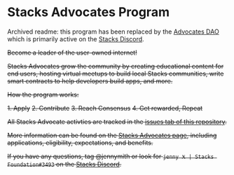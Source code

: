 # Stacks Advocates Program
Archived readme: this program has been replaced by the [Advocates DAO](https://github.com/stx-advox) which is primarily active on the [Stacks Discord](https://discord.com/invite/zrvWsQC).

~~Become a leader of the user-owned internet!~~

~~Stacks Advocates grow the community by creating educational content for end users, hosting virtual meetups to build local Stacks communities, write smart contracts to help developers build apps, and more.~~

~~How the program works:~~

~~1. Apply~~
~~2. Contribute~~
~~3. Reach Consensus~~
~~4. Get rewarded, Repeat~~

~~All Stacks Advocate activties are tracked in the [issues tab of this repository](https://github.com/stacksgov/stacks-advocates/issues).~~

~~More information can be found on the [Stacks Advocates page](https://community.stacks.org/advocates), including applications, eligibility, expectations, and benefits.~~

~~If you have any questions, tag @jennymith or look for `jenny Ӿ | Stacks Foundation#3493` on the [Stacks Discord](https://stacks.chat).~~
